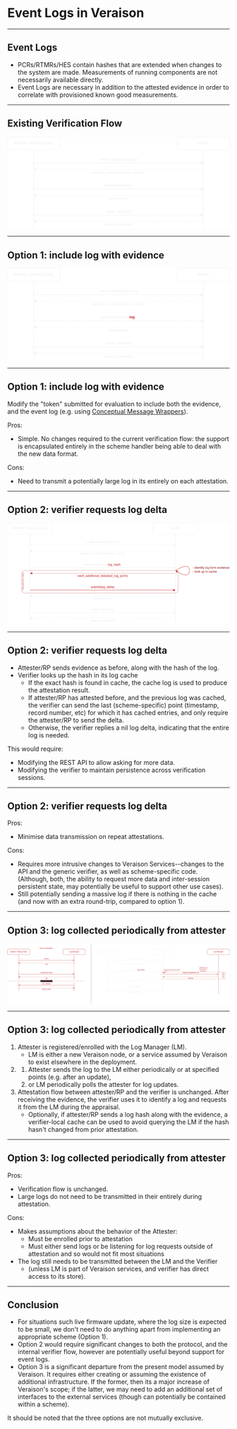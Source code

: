 <!--
class: invert
_class: title invert
footer: © 2024 Veraison Project
-->

# Event Logs in Veraison

---

<!-- paginate: true  -->

## Event Logs

- PCRs/RTMRs/HES contain hashes that are extended when changes to the system
  are made. Measurements of running components are not necessarily available
  directly.
- Event Logs are necessary in addition to the attested evidence in order to
  correlate with provisioned known good measurements.

---

## Existing Verification Flow

![center](images/verif-flow-current.png)

---

## Option 1: include log with evidence

![center](images/verif-flow-log-option1.png)

---

## Option 1: include log with evidence

Modify the "token" submitted for evaluation to include both the evidence, and the 
event log (e.g. using [Conceptual Message Wrappers](https://www.ietf.org/archive/id/draft-ietf-rats-msg-wrap-05.html)).

Pros:

- Simple. No changes required to the current verification flow: the support is
  encapsulated entirely in the scheme handler being able to deal with  the new
  data format.

Cons:

- Need to transmit a potentially large log in its entirely on each attestation.

---

## Option 2: verifier requests log delta

![center](images/verif-flow-log-option2.png)

---

## Option 2: verifier requests log delta

- Attester/RP sends evidence as before, along with the hash of the log.
- Verifier looks up the hash in its log cache
    - If the exact hash is found in cache, the cache log is used to produce the
      attestation result.
    - If attester/RP has attested before, and the previous log was cached,
      the verifier can send the last (scheme-specific) point (timestamp, record
      number, etc) for which it has cached entries, and only require the
      attester/RP to send the delta.
    - Otherwise, the verifier replies a nil log delta, indicating that the
      entire log is needed.

This would require:

- Modifying the REST API to allow asking for more data.
- Modifying the verifier to maintain persistence across verification sessions.

<!--
Note that the log delta cannot be sent in the first submission, as the verifier
needs to identify the last point that was cached using information in the
evidence (e.g. an instance/implementation id).
-->

---

## Option 2: verifier requests log delta

Pros:

- Minimise data transmission on repeat attestations.

Cons:

- Requires more intrusive changes to Veraison Services--changes to the API and
  the generic verifier, as well as scheme-specific code. (Although, both, the
  ability to request more data and inter-session persistent state, may
  potentially be useful to support other use cases).
- Still potentially sending a massive log if there is nothing in the cache (and
  now with an extra round-trip, compared to option 1).

---

## Option 3: log collected periodically from attester

![center](images/verif-flow-log-option3.png)

---

## Option 3: log collected periodically from attester

1. Attester is registered/enrolled with the Log Manager (LM).
    - LM is either a new Veraison node, or a service assumed by Veraison to
      exist elsewhere in the deployment.
2.
    1. Attester sends the log to the LM either periodically or at specified
       points (e.g. after an update),
    2. or LM periodically polls the attester for log updates.
3. Attestation flow between attester/RP and the verifier is unchanged. After
   receiving the evidence, the verifier uses it to identify a log and requests
   it from the LM during the appraisal.
    - Optionally, if attester/RP sends a log hash along with the evidence, a
      verifier-local cache can be used to avoid querying the LM if the hash
      hasn't changed from prior attestation.

---

## Option 3: log collected periodically from attester

Pros:

- Verification flow is unchanged.
- Large logs do not need to be transmitted in their entirely during
  attestation.

Cons:

- Makes assumptions about the behavior of the Attester:
    - Must be enrolled prior to attestation
    - Must either send logs or be listening for log requests outside of
      attestation
  and so would not fit most situations
- The log still needs to be transmitted between the LM and the Verifier
    - (unless LM is part of Veraison services, and verifier has direct access
      to its store).

---

## Conclusion

- For situations such live firmware update, where the log size is expected to
  be small, we don't need to do anything apart from implementing an appropriate
  scheme (Option 1).
- Option 2 would require significant changes to both the protocol, and the
  internal verifier flow, however are potentially useful beyond support for
  event logs.
- Option 3 is a significant departure from the present model assumed by
  Veraison. It requires either creating or assuming the existence of additional
  infrastructure. If the former, then its a major increase of Veraison's scope;
  if the latter, we may need to add an additional set of interfaces to the
  external services (though can potentially be contained within a scheme).

It should be noted that the three options are not mutually exclusive.
